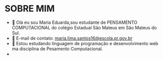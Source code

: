 # SOBRE MIM 
- 👋 Olá eu sou Maria Eduarda,sou estudante de PENSAMENTO COMPUTACIONAL do colégio Estadual São Mateus em São Mateus do Sul.
- 👋 E-mail de contato: maria.lima.santos16@escola.pr.gov.br
- 👀 Estou estudando linguagem de programação e desenvolvimento web ma disciplina de Pesamento Computacional.
-

